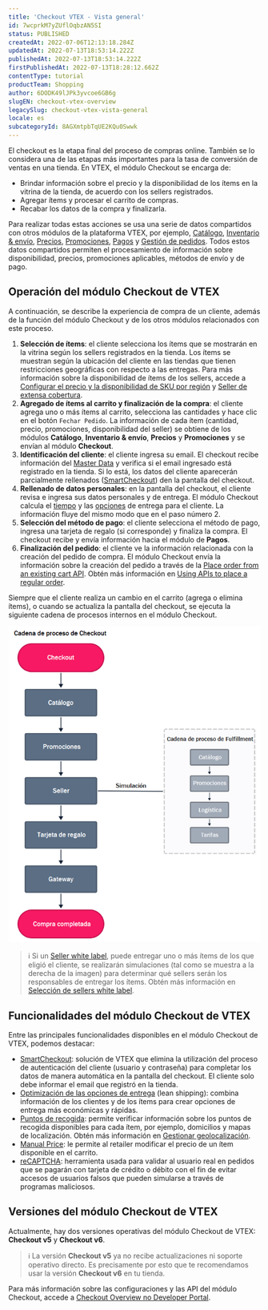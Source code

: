 ```yaml
---
title: 'Checkout VTEX - Vista general'
id: 7wcprkM7yZUflOqbzAN5SI
status: PUBLISHED
createdAt: 2022-07-06T12:13:18.284Z
updatedAt: 2022-07-13T18:53:14.222Z
publishedAt: 2022-07-13T18:53:14.222Z
firstPublishedAt: 2022-07-13T18:28:12.662Z
contentType: tutorial
productTeam: Shopping
author: 6DODK49lJPk3yvcoe6GB6g
slugEN: checkout-vtex-overview
legacySlug: checkout-vtex-vista-general
locale: es
subcategoryId: 8AGXmtpbTqUE2KQu0Swwk
---
```


El checkout es la etapa final del proceso de compras online. También se lo considera una de las etapas más importantes para la tasa de conversión de ventas en una tienda. En VTEX, el módulo Checkout se encarga de:
- Brindar información sobre el precio y la disponibilidad de los ítems en la vitrina de la tienda, de acuerdo con los sellers registrados.
- Agregar ítems y procesar el carrito de compras.
- Recabar los datos de la compra y finalizarla.

Para realizar todas estas acciones se usa una serie de datos compartidos con otros módulos de la plataforma VTEX, por ejemplo, [Catálogo](https://help.vtex.com/es/tracks/catalogo-101--5AF0XfnjfWeopIFBgs3LIQ/3rA2tTpIoEXdv2nzC27zxR#), [Inventario & envío](https://help.vtex.com/es/tracks/logistica-101--13TFDwDttPl9ki9OXQhyjx#), [Precios](https://help.vtex.com/es/tracks/precos-101--6f8pwCns3PJHqMvQSugNfP#), [Promociones](https://help.vtex.com/es/tracks/promocoes--6asfF1vFYiZgTQtOzwJchR/2a2D0K85Ahvs4hLnL3Ag7N#), [Pagos](https://help.vtex.com/es/tracks/pagamentos--6GAS7ZzGAm7AGoEAwDbwJG/kdPbEIWf8Xq8tESQvViMB#) y [Gestión de pedidos](https://help.vtex.com/es/tracks/pedidos--2xkTisx4SXOWXQel8Jg8sa/3cjk655ZzDGICH4rVfgu7O#). Todos estos datos compartidos permiten el procesamiento de información sobre disponibilidad, precios, promociones aplicables, métodos de envío y de pago.

## Operación del módulo Checkout de VTEX

A continuación, se describe la experiencia de compra de un cliente, además de la función del módulo Checkout y de los otros módulos relacionados con este proceso.

1. **Selección de ítems**: el cliente selecciona los ítems que se mostrarán en la vitrina según los sellers registrados en la tienda. Los ítems se muestran según la ubicación del cliente en las tiendas que tienen restricciones geográficas con respecto a las entregas. Para más información sobre la disponibilidad de ítems de los sellers, accede a [Configurar el precio y la disponibilidad de SKU por región](https://help.vtex.com/es/tutorial/configurar-preco-e-disponibilidade-de-skus-por-region--12ne58BmvYsYuGsimmugoc#) y [Seller de extensa cobertura](https://help.vtex.com/es/tutorial/seller-abrangente--5Qn4O2GpjUIzWTPpvLUfkI#).
2. **Agregado de ítems al carrito y finalización de la compra**: el cliente agrega uno o más ítems al carrito, selecciona las cantidades y hace clic en el botón `Fechar Pedido`. La información de cada ítem (cantidad, precio, promociones, disponibilidad del seller) se obtiene de los módulos **Catálogo**, **Inventario & envío**, **Precios** y **Promociones** y se envían al módulo **Checkout**.
3. **Identificación del cliente**: el cliente ingresa su email. El checkout recibe información del [Master Data](https://help.vtex.com/es/tutorial/entendendo-o-funcionamento-das-consultas-no-master-data--tutorials_4629#) y verifica si el email ingresado está registrado en la tienda. Si lo está, los datos del cliente aparecerán parcialmente rellenados ([SmartCheckout](https://help.vtex.com/es/tutorial/smartcheckout-customer-information-automatic-fill-in--2Nuu3xAFzdhIzJIldAdtan#)) den la pantalla del checkout.
4. **Rellenado de datos personales**: en la pantalla del checkout, el cliente revisa e ingresa sus datos personales y de entrega. El módulo Checkout calcula el [tiempo](https://developers.vtex.com/vtex-rest-api/reference/calculatesla) y las [opciones](https://help.vtex.com/es/tutorial/otimizacao-das-opcoes-de-entrega-no-checkout--6DeGO9eBSFWe4XkoS0SxAB#) de entrega para el cliente. La información fluye del mismo modo que en el paso número 2.
5. **Selección del método de pago**: el cliente selecciona el método de pago, ingresa una tarjeta de regalo (si corresponde) y finaliza la compra. El checkout recibe y envía información hacia el módulo de **Pagos**.
6. **Finalización del pedido**: el cliente ve la información relacionada con la creación del pedido de compra. El módulo Checkout envía la información sobre la creación del pedido a través de la [Place order from an existing cart API](https://developers.vtex.com/vtex-rest-api/reference/placeorderfromexistingorderform). Obtén más información en [Using APIs to place a regular order](https://developers.vtex.com/vtex-rest-api/docs/using-apis-to-place-a-regular-order).

Siempre que el cliente realiza un cambio en el carrito (agrega o elimina ítems), o cuando se actualiza la pantalla del checkout, se ejecuta la siguiente cadena de procesos internos en el módulo Checkout.

![Checkout overview](https://raw.githubusercontent.com/vtexdocs/help-center-content/refs/heads/main/docs/es/tutorials/Checkout/checkout-overview/checkout-vtex-vista-general_1.png)

> ℹ️ Si un [Seller white label](https://help.vtex.com/es/tutorial/definicoes-de-conta-franquia-e-seller-white-label--5orlGHyDHGAYciQ64oEgKa#), puede entregar uno o más ítems de los que eligió el cliente, se realizarán simulaciones (tal como se muestra a la derecha de la imagen) para determinar qué sellers serán los responsables de entregar los ítems. Obtén más información en [Selección de sellers white label](https://help.vtex.com/es/tutorial/white-label-sellers-selection--3MemNQ4pKkWCpMdzI27AHa#).

## Funcionalidades del módulo Checkout de VTEX

Entre las principales funcionalidades disponibles en el módulo Checkout de VTEX, podemos destacar: 

- [SmartCheckout](https://help.vtex.com/es/tutorial/smartcheckout-customer-information-automatic-fill-in--2Nuu3xAFzdhIzJIldAdtan#): solución de VTEX que elimina la utilización del proceso de autenticación del cliente (usuario y contraseña) para completar los datos de manera automática en la pantalla del checkout. El cliente solo debe informar el email que registró en la tienda.
- [Optimización de las opciones de entrega](https://help.vtex.com/es/tutorial/otimizacao-das-opcoes-de-entrega-no-checkout--6DeGO9eBSFWe4XkoS0SxAB#) (lean shipping): combina información de los clientes y de los ítems para crear opciones de entrega más económicas y rápidas.
- [Puntos de recogida](https://help.vtex.com/es/tutorial/pontos-de-retirada--2fljn6wLjn8M4lJHA6HP3R#): permite verificar información sobre los puntos de recogida disponibles para cada ítem, por ejemplo, domicilios y mapas de localización. Obtén más información en [Gestionar geolocalización](https://help.vtex.com/es/tutorial/gerenciar-geolocalizacao--tutorials_138).
- [Manual Price](https://help.vtex.com/es/tutorial/modificar-o-preco-de-um-item-no-carrinho-de-compras--7Cd37aCAmtL1qmoZJJvjNf#): le permite al retailer modificar el precio de un ítem disponible en el carrito.
- [reCAPTCHA](https://help.vtex.com/es/tutorial/recaptcha-no-checkout--18Te3oDd7f4qcjKu9jhNzP): herramienta usada para validar al usuario real en pedidos que se pagarán con tarjeta de crédito o débito con el fin de evitar accesos de usuarios falsos que pueden simularse a través de programas maliciosos.

## Versiones del módulo Checkout de VTEX

Actualmente, hay dos versiones operativas del módulo Checkout de VTEX: **Checkout v5** y **Checkout v6**.

> ℹ️ La versión **Checkout v5** ya no recibe actualizaciones ni soporte operativo directo. Es precisamente por esto que te recomendamos usar la versión **Checkout v6** en tu tienda.

Para más información sobre las configuraciones y las API del módulo Checkout, accede a [Checkout Overview no Developer Portal](https://developers.vtex.com/vtex-rest-api/docs/checkout-overview).
